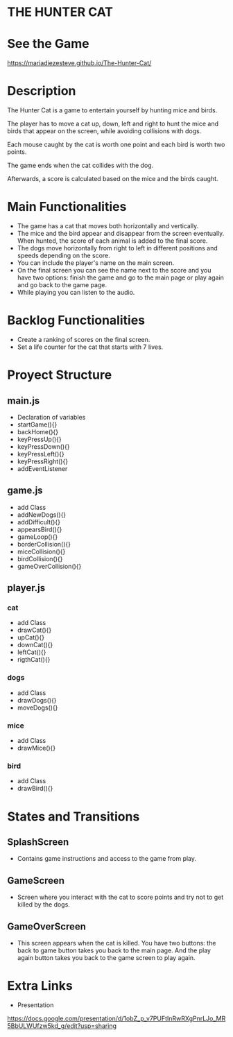 
# THE HUNTER CAT

# See the Game
https://mariadiezesteve.github.io/The-Hunter-Cat/

# Description

The Hunter Cat is a game to entertain yourself by hunting mice and birds.

The player has to move a cat up, down, left and right to hunt the mice and birds that appear on the screen, while avoiding collisions with dogs.

Each mouse caught by the cat is worth one point and each bird is worth two points.

The game ends when the cat collides with the dog.

Afterwards, a score is calculated based on the mice and the birds caught.

# Main Functionalities
- The game has a cat that moves both horizontally and vertically.
- The mice and the bird appear and disappear from the screen eventually. When hunted, the score of each animal is added to the final score.
- The dogs move horizontally from right to left in different positions and speeds depending on the score.
- You can include the player's name on the main screen.
- On the final screen you can see the name next to the score and you have two options: finish the game and go to the main page or play again and go back to the game page.
- While playing you can listen to the audio.

# Backlog Functionalities
- Create a ranking of scores on the final screen.
- Set a life counter for the cat that starts with 7 lives.

# Proyect Structure
## main.js
- Declaration of variables
- startGame(){}
- backHome(){}
- keyPressUp(){}
- keyPressDown(){}
- keyPressLeft(){}
- keyPressRight(){}
- addEventListener

## game.js
- add Class
- addNewDogs(){}
- addDifficult(){}
- appearsBird(){}
- gameLoop(){}
- borderCollision(){}
- miceCollision(){}
- birdCollision(){}
- gameOverCollision(){}

## player.js
### cat
- add Class
- drawCat(){}
- upCat(){}
- downCat(){}
- leftCat(){}
- rigthCat(){}

### dogs
- add Class
- drawDogs(){}
- moveDogs(){}

### mice
- add Class
- drawMice(){}

### bird
- add Class
- drawBird(){}

# States and Transitions
## SplashScreen
- Contains game instructions and access to the game from play.

## GameScreen
- Screen where you interact with the cat to score points and try not to get killed by the dogs.

## GameOverScreen
- This screen appears when the cat is killed.
You have two buttons: the back to game button takes you back to the main page. And the play again button takes you back to the game screen to play again.

# Extra Links
- Presentation

https://docs.google.com/presentation/d/1obZ_p_v7PUFtInRwRXgPnrLJo_MR5BbULWUfzw5kd_g/edit?usp=sharing
